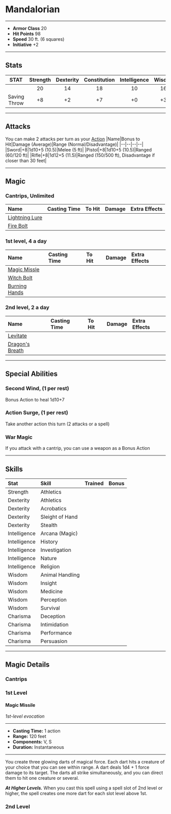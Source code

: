 # Mandalorian
___
- **Armor Class** 20
- **Hit Points** 98
- **Speed** 30 ft. (6 squares)
- **Initiative** +2
___
## Stats
|STAT|Strength|Dexterity|Constitution|Intelligence|Wisdon|Charisma|
|:---:|:---:|:---:|:---:|:---:|:---:|:---:|
||20|14|18|10|16|8|
|Saving Throw|+8|+2|+7|+0|+3|-1|
___
## Attacks
You can make 2 attacks per turn as your [Action](./../BaseRules/Action.md)
|Name|Bonus to Hit|Damage (Average)|Range (Normal/Disadvantage)|
|--|--|--|--|
|Sword|+8|1d10+5 (10.5)|Melee (5 ft)|
|Pistol|+8|1d10+5 (10.5)|Ranged (60/120 ft)|
|Rifle|+8|1d12+5 (11.5)|Ranged (150/500 ft), Disadvantage if closer than 30 feet|

___
## Magic
### Cantrips, Unlimited
|Name|Casting Time|To Hit|Damage|Extra Effects|
|:--|:--|:--|:--|:--|
|[Lightning Lure](#lightning-lure)|||||
|[Fire Bolt](#fire-bolt)|||||
### 1st level, 4 a day
|Name|Casting Time|To Hit|Damage|Extra Effects|
|:--|:--|:--|:--|:--|
|[Magic Missle](#magic-missle)|||||
|[Witch Bolt](#witch-bolt)|||||
|[Burning Hands](#burning-hands)|||||
### 2nd level, 2 a day
|Name|Casting Time|To Hit|Damage|Extra Effects|
|:--|:--|:--|:--|:--|
|[Levitate](#levitate)|||||
|[Dragon's Breath](#dragon's-breath)|||||
___
## Special Abilities
### Second Wind, (1 per rest)
Bonus Action to heal 1d10+7
### Action Surge, (1 per rest)
Take another action this turn (2 attacks or a spell) 
### War Magic
If you attack with a cantrip, you can use a weapon as a Bonus Action 
___
## Skills
|Stat|Skill|Trained|Bonus|
|:--|:--|--|--:|
|Strength|Athletics|||
|Dexterity|Athletics|||
|Dexterity|Acrobatics|||
|Dexterity|Sleight of Hand|||
|Dexterity|Stealth|||
|Intelligence|Arcana (Magic)|||
|Intelligence|History|||
|Intelligence|Investigation|||
|Intelligence|Nature|||
|Intelligence|Religion|||
|Wisdom|Animal Handling|||
|Wisdom|Insight|||
|Wisdom|Medicine|||
|Wisdom|Perception|||
|Wisdom|Survival|||
|Charisma|Deception|||
|Charisma|Intimidation|||
|Charisma|Performance|||
|Charisma|Persuasion|||
___
## Magic Details
### Cantrips

### 1st Level
#### Magic Missile
*1st-level evocation*
___
- **Casting Time:** 1 action
- **Range:** 120 feet
- **Components:** V, S
- **Duration:** Instantaneous
---
You create three glowing darts of magical force. Each dart hits a creature of your choice that you can see within range. A dart deals 1d4 + 1 force damage to its target. The darts all strike simultaneously, and you can direct them to hit one creature or several.

***At Higher Levels.*** When you cast this spell using a spell slot of 2nd level or higher, the spell creates one more dart for each slot level above 1st.

### 2nd Level
